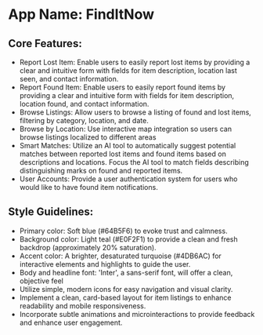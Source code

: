 # **App Name**: FindItNow

## Core Features:

- Report Lost Item: Enable users to easily report lost items by providing a clear and intuitive form with fields for item description, location last seen, and contact information.
- Report Found Item: Enable users to easily report found items by providing a clear and intuitive form with fields for item description, location found, and contact information.
- Browse Listings: Allow users to browse a listing of found and lost items, filtering by category, location, and date.
- Browse by Location: Use interactive map integration so users can browse listings localized to different areas
- Smart Matches: Utilize an AI tool to automatically suggest potential matches between reported lost items and found items based on descriptions and locations. Focus the AI tool to match fields describing distinguishing marks on found and reported items.
- User Accounts: Provide a user authentication system for users who would like to have found item notifications.

## Style Guidelines:

- Primary color: Soft blue (#64B5F6) to evoke trust and calmness.
- Background color: Light teal (#E0F2F1) to provide a clean and fresh backdrop (approximately 20% saturation).
- Accent color: A brighter, desaturated turquoise (#4DB6AC) for interactive elements and highlights to guide the user.
- Body and headline font: 'Inter', a sans-serif font, will offer a clean, objective feel
- Utilize simple, modern icons for easy navigation and visual clarity.
- Implement a clean, card-based layout for item listings to enhance readability and mobile responsiveness.
- Incorporate subtle animations and microinteractions to provide feedback and enhance user engagement.
